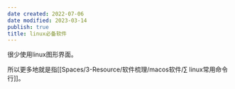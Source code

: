 ```yaml
---
date created: 2022-07-06
date modified: 2023-03-14
publish: true
title: linux必备软件
---
```

很少使用linux图形界面。

所以更多地就是指[[Spaces/3-Resource/软件梳理/macos软件/∑ linux常用命令行]]。
